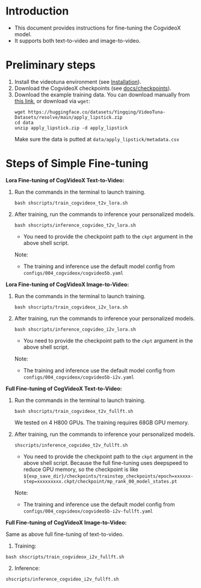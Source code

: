 
# Introduction
- This document provides instructions for fine-tuning the CogvideoX model.
- It supports both text-to-video and image-to-video.

# Preliminary steps
1. Install the videotuna environment (see [Installation](https://github.com/VideoVerses/VideoTuna?tab=readme-ov-file#1prepare-environment)).
2. Download the CogvideoX checkpoints (see [docs/checkpoints](https://github.com/VideoVerses/VideoTuna/blob/main/docs/CHECKPOINTS.md)). 
3. Download the example training data.
You can download manually from [this link](https://huggingface.co/datasets/Yingqing/VideoTuna-Datasets/resolve/main/apply_lipstick.zip), or download via `wget`:
    ```
    wget https://huggingface.co/datasets/Yingqing/VideoTuna-Datasets/resolve/main/apply_lipstick.zip
    cd data
    unzip apply_lipstick.zip -d apply_lipstick
    ```
    Make sure the data is putted at `data/apply_lipstick/metadata.csv`

# Steps of Simple Fine-tuning
**Lora Fine-tuning of CogVideoX Text-to-Video:**

1. Run the commands in the terminal to launch training.
    ```
    bash shscripts/train_cogvideox_t2v_lora.sh
    ```
2. After training, run the commands to inference your personalized models.
    ```
    bash shscripts/inference_cogvideo_t2v_lora.sh
    ```
    - You need to provide the checkpoint path to the `ckpt` argument in the above shell script.  

    Note: 
    - The training and inference use the default model config from `configs/004_cogvideox/cogvideo5b.yaml`


**Lora Fine-tuning of CogVideoX Image-to-Video:**
1. Run the commands in the terminal to launch training.
    ```
    bash shscripts/train_cogvideox_i2v_lora.sh
    ```
2. After training, run the commands to inference your personalized models.
    ```
    bash shscripts/inference_cogvideo_i2v_lora.sh
    ```
    - You need to provide the checkpoint path to the `ckpt` argument in the above shell script.  

    Note: 
    - The training and inference use the default model config from `configs/004_cogvideox/cogvideo5b-i2v.yaml`

**Full Fine-tuning of CogVideoX Text-to-Video:**
1. Run the commands in the terminal to launch training.
    ```
    bash shscripts/train_cogvideox_t2v_fullft.sh
    ```
    We tested on 4 H800 GPUs. The training requires 68GB GPU memory.
2. After training, run the commands to inference your personalized models.
    ```
    shscripts/inference_cogvideo_t2v_fullft.sh
    ```
    - You need to provide the checkpoint path to the `ckpt` argument in the above shell script. Because the full fine-tuning uses deepspeed to reduce GPU memory, so the checkpoint is like `${exp_save_dir}/checkpoints/trainstep_checkpoints/epoch=xxxxxx-step=xxxxxxxxx.ckpt/checkpoint/mp_rank_00_model_states.pt`

    Note: 
    - The training and inference use the default model config from `configs/004_cogvideox/cogvideo5b-i2v-fullft.yaml`

**Full Fine-tuning of CogVideoX Image-to-Video:**

Same as above full fine-tuning of text-to-video. 
1. Training:
```
bash shscripts/train_cogvideox_i2v_fullft.sh
```
2. Inference:
```
shscripts/inference_cogvideo_i2v_fullft.sh
```